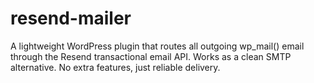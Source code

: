 # resend-mailer
A lightweight WordPress plugin that routes all outgoing wp_mail() email through the Resend transactional email API. Works as a clean SMTP alternative. No extra features, just reliable delivery.
